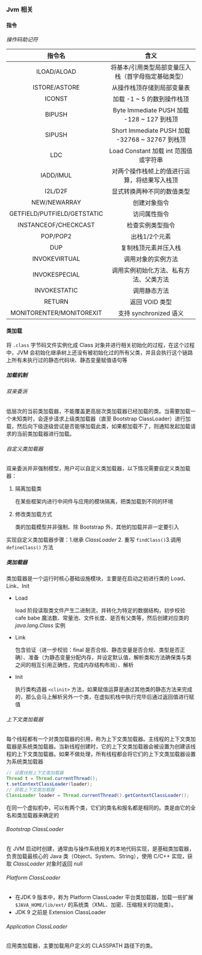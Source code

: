 ### Jvm 相关

#### 指令

*操作码助记符*

|           指令名            |                        含义                         |
| :-------------------------: | :-------------------------------------------------: |
|         ILOAD/ALOAD         | 将基本/引用类型局部变量压入栈（首字母指定基础类型） |
|        ISTORE/ASTORE        |             从操作栈顶存储到局部变量表              |
|           ICONST            |             加载 -1 ~ 5 的数到操作栈顶              |
|           BIPUSH            |     Byte Immediate PUSH 加载 -128 ~ 127 到栈顶      |
|           SIPUSH            |   Short Immediate PUSH 加载 -32768 ~ 32767 到栈顶   |
|             LDC             |        Load Constant 加载 int 范围值或字符串        |
|          IADD/IMUL          |    对两个操作栈帧上的值进行运算，将结果写入栈顶     |
|           I2L/D2F           |             显式转换两种不同的数值类型              |
|        NEW/NEWARRAY         |                    创建对象指令                     |
| GETFIELD/PUTFIELD/GETSTATIC |                    访问属性指令                     |
|    INSTANCEOF/CHECKCAST     |                  检查实例类型指令                   |
|          POP/POP2           |                    出栈1/2个元素                    |
|             DUP             |                复制栈顶元素并压入栈                 |
|        INVOKEVIRTUAL        |                 调用对象的实例方法                  |
|        INVOKESPECIAL        |       调用实例初始化方法、私有方法、父类方法        |
|        INVOKESTATIC         |                    调用静态方法                     |
|           RETURN            |                   返回 VOID 类型                    |
|  MONITORENTER/MONITOREXIT   |               支持 synchronized 语义                |



#### 类加载

将 `.class` 字节码文件实例化成 Class 对象并进行相关初始化的过程，在这个过程中，JVM 会初始化继承树上还没有被初始化过的所有父类，并且会执行这个链路上所有未执行过的静态代码块、静态变量赋值语句等

##### 加载机制

###### 双亲委派

低层次的当前类加载器，不能覆盖更高层次类加载器已经加载的类。当需要加载一个未知类时，会逐步请求上级类加载器（直至 Bootstrap ClassLoader）进行加载，然后向下级逐级尝试是否能够加载此类，如果都加载不了，则通知发起加载请求的当前类加载器进行加载。

###### 自定义类加载器

双亲委派并非强制模型，用户可以自定义类加载器，以下情况需要自定义类加载器：

1.  隔离加载类

    在某些框架内进行中间件与应用的模块隔离，把类加载到不同的环境

2.  修改类加载方式

    类的加载模型并非强制、除 Bootstrap 外，其他的加载并非一定要引入

实现自定义类加载器步骤：1.继承 *ClassLoader* 2. 重写 `findClass()`3.调用 `defineClass()` 方法

##### 类加载器

类加载器是一个运行时核心基础设施模块，主要是在启动之初进行类的 Load、Link、Init

*   Load

    load 阶段读取类文件产生二进制流，并转化为特定的数据结构，初步校验 cafe babe 魔法数、常量池、文件长度、是否有父类等，然后创建对应类的 *java.lang.Class* 实例

*   Link

    包含验证（进一步校验：final 是否合规、静态变量是否合规、类型是否正确）、准备（为静态变量分配内存，并设定默认值，解析类和方法确保类与类之间的相互引用正确性，完成内存结构布局）、解析

*   Init

    执行类构造器 `<clinit>` 方法，如果赋值运算是通过其他类的静态方法来完成的，那么会马上解析另外一个类，在虚拟机栈中执行完毕后通过返回值进行赋值

###### 上下文类加载器

每个线程都有一个对类加载器的引用，称为上下文类加载器。主线程的上下文类加载器是系统类加载器。当新线程创建时，它的上下文类加载器会被设置为创建该线程的上下文类加载器。如果不做处理，所有线程都会将它们的上下文类加载器设置为系统类加载器

```java
// 设置线程上下文类加载器
Thread t = Thread.currentThread();
t.setContextClassLoader(loader);
// 获取上下文类加载器
ClassLoader loader = Thread.currentThread().getContextClassLoader();
```

在同一个虚拟机中，可以有两个类，它们的类名和报名都是相同的。类是由它的全名和类加载器来确定的

###### Bootstrap ClassLoader

在 JVM 启动时创建，通常由与操作系统相关的本地代码实现，是基础类加载器，负责加载最核心的 Java 类（Object、System、String），使用 C/C++ 实现，获取 *ClassLoader* 对象时返回 null

###### Platform ClassLoader

*   在JDK 9 版本中，称为 Platform ClassLoader 平台类加载器，加载一些扩展 `$JAVA_HOME/lib/ext/` 的系统类（XML、加密、压缩相关的功能类）。
*   JDK 9 之前是 Extension ClassLoader

###### Application ClassLoader

应用类加载器，主要加载用户定义的 CLASSPATH 路径下的类。